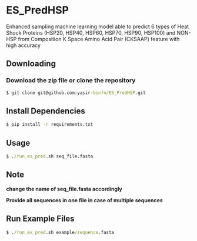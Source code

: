 # ES_PredHSP
Enhanced sampling machine learning model able to predict 6 types of Heat Shock Proteins (HSP20, HSP40, HSP60, HSP70, HSP90, HSP100) and NON-HSP from Composition K Space Amino Acid Pair (CKSAAP) feature with high accuracy

## Downloading
### Download the zip file or clone the repository
```bat
$ git clone git@github.com:yasir-binfo/ES_PredHSP.git
```
## Install Dependencies
```bat
$ pip install -r requirements.txt
```
## Usage
```bat
$ ./run_es_pred.sh seq_file.fasta
```
## Note
**change the name of seq_file.fasta accordingly**

**Provide all sequences in one file in case of multiple sequences**

## Run Example Files
```bat
$ ./run_ex_pred.sh example/sequence.fasta
```

